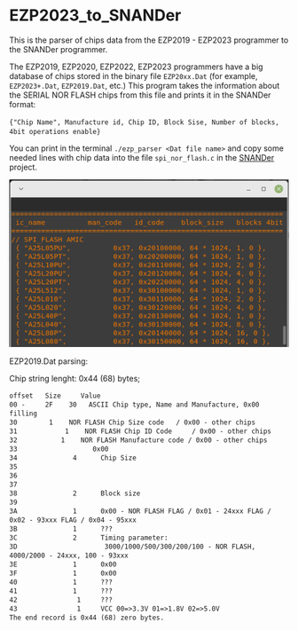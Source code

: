 # EZP2023_to_SNANDer
This is the parser of chips data from the EZP2019 - EZP2023 programmer to the SNANDer programmer.

The EZP2019, EZP2020, EZP2022, EZP2023 programmers have a big database of chips 
stored in the binary file `EZP20xx.Dat` (for example, `EZP2023+.Dat`, `EZP2019.Dat`, etc.) 
This program takes the information about the SERIAL NOR FLASH chips from this file 
and prints it in the SNANDer format:

`{"Chip Name", Manufacture id, Chip ID, Block Sise, Number of blocks, 4bit operations enable}`

You can print in the terminal `./ezp_parser <Dat file name>` and copy some needed lines with chip data into the file `spi_nor_flash.c` 
in the [SNANDer](https://github.com/McMCCRU/SNANDer) project.  

 ![The screenshot](https://github.com/bigbigmdm/EZP2023_to_SNANDer/raw/main/ezp_parser.png)  

EZP2019.Dat parsing:

Chip string lenght: 0x44 (68) bytes;

```
offset	 Size	  Value
00 -     2F    30	ASCII Chip type, Name and Manufacture, 0x00 filling
30        1    NOR FLASH Chip Size code   / 0x00 - other chips
31		      1    NOR FLASH Chip ID Code     / 0x00 - other chips
32 		     1    NOR FLASH Manufacture code / 0x00 - other chips
33	 		         0x00
34 			    4	   Chip Size
35 	
36 	  
37 
38 			    2	   Block size
39 
3A 			    1	   0x00 - NOR FLASH FLAG / 0x01 - 24xxx FLAG / 0x02 - 93xxx FLAG / 0x04 - 95xxx
3B 			    1	   ???
3C 			    2	   Timing parameter:
3D 				        3000/1000/500/300/200/100 - NOR FLASH, 4000/2000 - 24xxx, 100 - 93xxx
3E 			    1	   0x00
3F 			    1	   0x00
40 			    1	   ???
41 			    1	   ???
42			     1	   ???
43			     1	   VCC 00=>3.3V 01=>1.8V 02=>5.0V
The end record is 0x44 (68) zero bytes.
```
